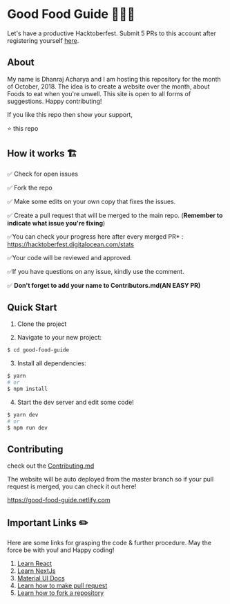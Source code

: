 # Good Food Guide :tada::tada::smile: 

Let's have a productive Hacktoberfest. Submit 5 PRs to this account after registering yourself [here](https://hacktoberfest.digitalocean.com/).

## About

My name is Dhanraj Acharya and I am hosting this repository for the month of October, 2018. The idea is to create a website over the month, about Foods to eat when you're unwell. This site is open to all forms of suggestions. Happy contributing!

If you like this repo then show your support,

:star: this repo

## How it works :building_construction:

:white_check_mark:
Check for open issues

:white_check_mark:
Fork the repo

:white_check_mark:
Make some edits on your own copy that fixes the issues.

:white_check_mark:
Create a pull request that will be merged to the main repo.
(**Remember to indicate what issue you're fixing**)

:white_check_mark:You can check your progress here after every merged PR* : https://hacktoberfest.digitalocean.com/stats

:white_check_mark:Your code will be reviewed and approved.

:white_check_mark:If you have questions on any issue, kindly use the comment.

:white_check_mark: **Don't forget to add your name to Contributors.md(AN EASY PR)**

## Quick Start

1.  Clone the project

2.  Navigate to your new project:

```bash
$ cd good-food-guide
```

3.  Install all dependencies:

```bash
$ yarn
# or
$ npm install
```

4.  Start the dev server and edit some code!

```bash
$ yarn dev 
# or
$ npm run dev
```

## Contributing

check out the [Contributing.md](https://github.com/drex44/good-food-guide/blob/master/CONTRIBUTING.md)

The website will be auto deployed from the master branch so if your pull request is merged, you can check it out here!

https://good-food-guide.netlify.com

## Important Links :pencil2:

Here are some links for grasping the code & further procedure. May the force be with you! and Happy coding!

1. [Learn React](https://reactjs.org/docs/hello-world.html)
2. [Learn NextJs](https://nextjs.org/learn)
3. [Material UI Docs](http://material-ui.com)
4. [Learn how to make pull request](https://help.github.com/articles/creating-a-pull-request/)
5. [Learn how to fork a repository](https://help.github.com/articles/fork-a-repo/)
